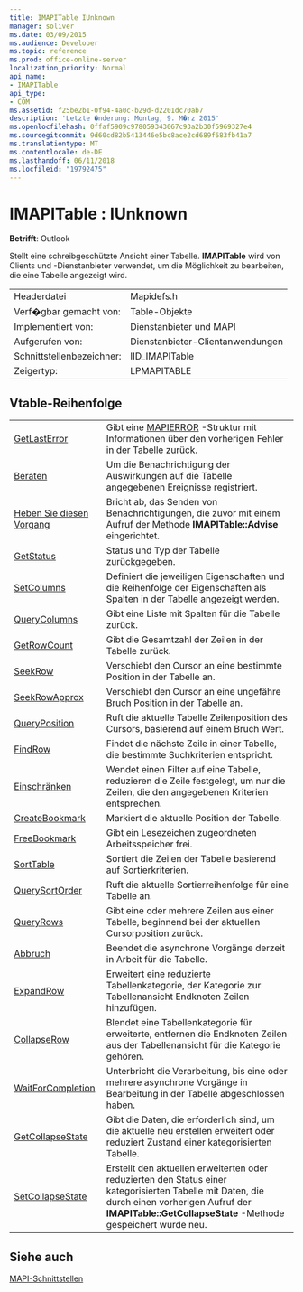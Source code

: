 ```yaml
---
title: IMAPITable IUnknown
manager: soliver
ms.date: 03/09/2015
ms.audience: Developer
ms.topic: reference
ms.prod: office-online-server
localization_priority: Normal
api_name:
- IMAPITable
api_type:
- COM
ms.assetid: f25be2b1-0f94-4a0c-b29d-d2201dc70ab7
description: 'Letzte �nderung: Montag, 9. M�rz 2015'
ms.openlocfilehash: 0ffaf5909c978059343067c93a2b30f5969327e4
ms.sourcegitcommit: 9d60cd82b5413446e5bc8ace2cd689f683fb41a7
ms.translationtype: MT
ms.contentlocale: de-DE
ms.lasthandoff: 06/11/2018
ms.locfileid: "19792475"
---
```

# <a name="imapitable--iunknown"></a>IMAPITable : IUnknown

  
  
**Betrifft**: Outlook 
  
Stellt eine schreibgeschützte Ansicht einer Tabelle. **IMAPITable** wird von Clients und -Dienstanbieter verwendet, um die Möglichkeit zu bearbeiten, die eine Tabelle angezeigt wird. 
  
|||
|:-----|:-----|
|Headerdatei  <br/> |Mapidefs.h  <br/> |
|Verf�gbar gemacht von:  <br/> |Table-Objekte  <br/> |
|Implementiert von:  <br/> |Dienstanbieter und MAPI  <br/> |
|Aufgerufen von:  <br/> |Dienstanbieter-Clientanwendungen  <br/> |
|Schnittstellenbezeichner:  <br/> |IID_IMAPITable  <br/> |
|Zeigertyp:  <br/> |LPMAPITABLE  <br/> |
   
## <a name="vtable-order"></a>Vtable-Reihenfolge

|||
|:-----|:-----|
|[GetLastError](imapitable-getlasterror.md) <br/> |Gibt eine [MAPIERROR](mapierror.md) -Struktur mit Informationen über den vorherigen Fehler in der Tabelle zurück.  <br/> |
|[Beraten](imapitable-advise.md) <br/> |Um die Benachrichtigung der Auswirkungen auf die Tabelle angegebenen Ereignisse registriert.  <br/> |
|[Heben Sie diesen Vorgang](imapitable-unadvise.md) <br/> |Bricht ab, das Senden von Benachrichtigungen, die zuvor mit einem Aufruf der Methode **IMAPITable::Advise** eingerichtet.  <br/> |
|[GetStatus](imapitable-getstatus.md) <br/> |Status und Typ der Tabelle zurückgegeben.  <br/> |
|[SetColumns](imapitable-setcolumns.md) <br/> |Definiert die jeweiligen Eigenschaften und die Reihenfolge der Eigenschaften als Spalten in der Tabelle angezeigt werden.  <br/> |
|[QueryColumns](imapitable-querycolumns.md) <br/> |Gibt eine Liste mit Spalten für die Tabelle zurück.  <br/> |
|[GetRowCount](imapitable-getrowcount.md) <br/> |Gibt die Gesamtzahl der Zeilen in der Tabelle zurück.  <br/> |
|[SeekRow](imapitable-seekrow.md) <br/> |Verschiebt den Cursor an eine bestimmte Position in der Tabelle an.  <br/> |
|[SeekRowApprox](imapitable-seekrowapprox.md) <br/> |Verschiebt den Cursor an eine ungefähre Bruch Position in der Tabelle an.  <br/> |
|[QueryPosition](imapitable-queryposition.md) <br/> |Ruft die aktuelle Tabelle Zeilenposition des Cursors, basierend auf einem Bruch Wert.  <br/> |
|[FindRow](imapitable-findrow.md) <br/> |Findet die nächste Zeile in einer Tabelle, die bestimmte Suchkriterien entspricht.  <br/> |
|[Einschränken](imapitable-restrict.md) <br/> |Wendet einen Filter auf eine Tabelle, reduzieren die Zeile festgelegt, um nur die Zeilen, die den angegebenen Kriterien entsprechen.  <br/> |
|[CreateBookmark](imapitable-createbookmark.md) <br/> |Markiert die aktuelle Position der Tabelle.  <br/> |
|[FreeBookmark](imapitable-freebookmark.md) <br/> |Gibt ein Lesezeichen zugeordneten Arbeitsspeicher frei.  <br/> |
|[SortTable](imapitable-sorttable.md) <br/> |Sortiert die Zeilen der Tabelle basierend auf Sortierkriterien.  <br/> |
|[QuerySortOrder](imapitable-querysortorder.md) <br/> |Ruft die aktuelle Sortierreihenfolge für eine Tabelle an.  <br/> |
|[QueryRows](imapitable-queryrows.md) <br/> |Gibt eine oder mehrere Zeilen aus einer Tabelle, beginnend bei der aktuellen Cursorposition zurück.  <br/> |
|[Abbruch](imapitable-abort.md) <br/> |Beendet die asynchrone Vorgänge derzeit in Arbeit für die Tabelle.  <br/> |
|[ExpandRow](imapitable-expandrow.md) <br/> |Erweitert eine reduzierte Tabellenkategorie, der Kategorie zur Tabellenansicht Endknoten Zeilen hinzufügen.  <br/> |
|[CollapseRow](imapitable-collapserow.md) <br/> |Blendet eine Tabellenkategorie für erweiterte, entfernen die Endknoten Zeilen aus der Tabellenansicht für die Kategorie gehören.  <br/> |
|[WaitForCompletion](imapitable-waitforcompletion.md) <br/> |Unterbricht die Verarbeitung, bis eine oder mehrere asynchrone Vorgänge in Bearbeitung in der Tabelle abgeschlossen haben.  <br/> |
|[GetCollapseState](imapitable-getcollapsestate.md) <br/> |Gibt die Daten, die erforderlich sind, um die aktuelle neu erstellen erweitert oder reduziert Zustand einer kategorisierten Tabelle.  <br/> |
|[SetCollapseState](imapitable-setcollapsestate.md) <br/> |Erstellt den aktuellen erweiterten oder reduzierten den Status einer kategorisierten Tabelle mit Daten, die durch einen vorherigen Aufruf der **IMAPITable::GetCollapseState** -Methode gespeichert wurde neu.  <br/> |
   
## <a name="see-also"></a>Siehe auch



[MAPI-Schnittstellen](mapi-interfaces.md)

